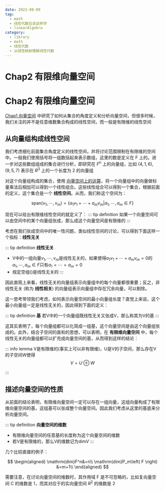 ```yaml
---
date: 2022-08-09
tag:
  - math
  - 线性代数应该这样学
  - linearAlgebra
category:
  - library
  - math
  - 线性代数
  - 从线性映射理解线性代数
---
```


# Chap2 有限维向量空间

# Chap2 有限维向量空间

[Chap1 向量空间](./Chap1-向量空间.md) 中研究了如何从集合的角度定义和分析向量空间，但很多时候，我们关注的并不是任意维数集合构成的线性空间，而一般是有限维的线性空间

## 从向量组构成线性空间

我们考虑细化前面集合角度定义的线性空间，并将讨论范围限制在有限维的空间中。一般我们使用括号将一组数括起来表示数组，这里的数是定义在 F 上的。进一步对这些数组组成的集合进行分析，即研究在 $F^n$ 上的向量组，比如 $\left( 4,1,6 \right) ,\left( 9,5,7 \right)$ 表示在 $R^3$ 上的一个长度为 2 的向量组

对这个向量组构成的集合，使用 [向量空间上的运算](./Chap1-向量空间.md#向量空间上的运算)，将一个向量组中的向量做标量乘法后相加可以得到一个线性组合。这些线性组合可以得到一个集合，根据前面的定义，这个集合是一个 **线性空间**。从而，我们称这个空间为：

$$
\mathrm{span}\left( v_1,\cdots ,v_m \right) =\left\{ a_1v_1+\cdots +a_mv_m|a_1,\cdots ,a_m\in F \right\} 
$$


现在可以给出有限维线性空间的就定义了：
::: tip definition
如果一个向量空间可以由空间中的某个向量组张成，那么成这个向量空间是有限维的
:::


考虑在我们张成空间中的唯一性问题，类似线性空间的讨论，可以得到下面这样一个指标：**线性无关**

::: tip definition
**线性无关**
- V中的一组向量$v_1,\cdots,v_m$是线性无关的，如果使得$a_1v_1+\cdots +a_mv_m=0$的$a_1,\cdots,a_{m} \in F$只有$a_1=\cdots=a_{m}= 0$
- 规定空组()是线性无关的
:::


因此直观上来看，线性无关的向量组表示向量组中的每个向量都很重要；反之，非线性无关 (称为 **线性相关**) 的向量组表示向量组中存在冗余向量，可以剔除。

这一思考带领我们考虑，如何表示向量空间的最小向量组长度？直觉上来说，这个最小向量组一定是线性无关的，因此得到下面的定义：

::: tip definition
**基**
若V中的一个向量组既线性无关又张成V，那么称其为V的基
:::


这其实表明了，每个向量组都可以化简成一组基，这个向量空间是由这个向量组张成的。此外，结合子空间的直和的思想，可以表明，在 **有限维向量空间** 中，每个线性无关的向量组都可以扩充成向量空间的基，从而得到这样的结论：

::: info lemma
V是有限维的(事实上可以非有限维)，U是V的子空间，那么存在V的子空间W使得
$$
V=U\oplus W
$$

:::


## 描述向量空间的性质

从前面的结论表明，有限维向量空间一定可以存在一组向量，这组向量构成了有限维向量空间的基，这组基可以张成整个向量空间。因此我们考虑从这里的基底来分析向量空间。

::: tip definition
**向量空间的维数**
- 有限维向量空间的任意基的长度称为这个向量空间的维数
- 若V是有限维的，那么V的维数记为$\mathrm{dim}V$
:::


几个比较直接的例子：

$$
\begin{aligned}
	\mathrm{dim}F^n&=n\\
	\mathrm{dim}P_m\left( F \right) &=m+1\\
\end{aligned}
$$


需要注意，在讨论向量空间的维数时，其作用域 F 是不可忽略的，比如复向量空间 C 的维数是 1，而其对应于的实向量空间 $R^2$ 的维数是 2
